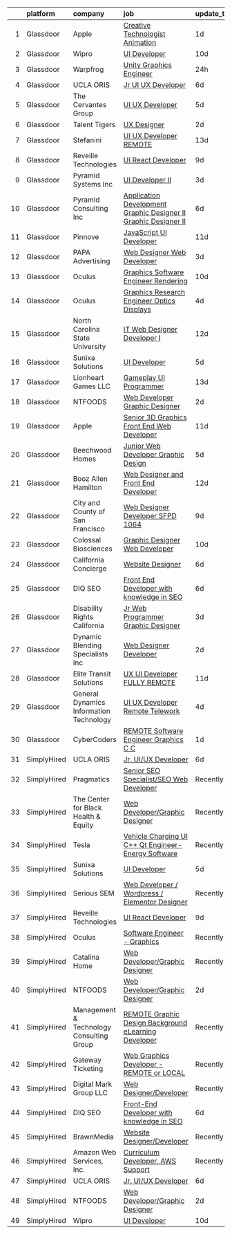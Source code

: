 

|    | platform    | company                                  | job                                                                                                                                                                                                                                                                                                                                                                                                                                                                                                                                                                                                                                                                                                                                                                                                                                                                                                                                                                                                                                                                                                                                                                                                                                                                                                                                                                                                                                                                                              | update_time   | location                  |
|---:|:------------|:-----------------------------------------|:-------------------------------------------------------------------------------------------------------------------------------------------------------------------------------------------------------------------------------------------------------------------------------------------------------------------------------------------------------------------------------------------------------------------------------------------------------------------------------------------------------------------------------------------------------------------------------------------------------------------------------------------------------------------------------------------------------------------------------------------------------------------------------------------------------------------------------------------------------------------------------------------------------------------------------------------------------------------------------------------------------------------------------------------------------------------------------------------------------------------------------------------------------------------------------------------------------------------------------------------------------------------------------------------------------------------------------------------------------------------------------------------------------------------------------------------------------------------------------------------------|:--------------|:--------------------------|
|  1 | Glassdoor   | Apple                                    | [Creative Technologist   Animation](https://www.glassdoor.com/partner/jobListing.htm?pos=127&ao=1136043&s=58&guid=0000018378a9bd97b4c8f2d55474d66e&src=GD_JOB_AD&t=SR&vt=w&cs=1_c6ffec86&cb=1664176733935&jobListingId=1008160218699&jrtk=3-0-1gdsajfe2kcl9801-1gdsajfegih7g800-fbd191514e7d56a8-)                                                                                                                                                                                                                                                                                                                                                                                                                                                                                                                                                                                                                                                                                                                                                                                                                                                                                                                                                                                                                                                                                                                                                                                               | 1d            | Cupertino, CA             |
|  2 | Glassdoor   | Wipro                                    | [UI Developer](https://www.glassdoor.com/partner/jobListing.htm?pos=113&ao=1136043&s=58&guid=0000018378a9bd97b4c8f2d55474d66e&src=GD_JOB_AD&t=SR&vt=w&ea=1&cs=1_154c8150&cb=1664176733932&jobListingId=1008143072302&jrtk=3-0-1gdsajfe2kcl9801-1gdsajfegih7g800-20e23c174ad86ba1-)                                                                                                                                                                                                                                                                                                                                                                                                                                                                                                                                                                                                                                                                                                                                                                                                                                                                                                                                                                                                                                                                                                                                                                                                               | 10d           | Remote                    |
|  3 | Glassdoor   | Warpfrog                                 | [Unity Graphics Engineer](https://www.glassdoor.com/partner/jobListing.htm?pos=116&ao=1136043&s=58&guid=0000018378a9bd97b4c8f2d55474d66e&src=GD_JOB_AD&t=SR&vt=w&ea=1&cs=1_9fdddbf0&cb=1664176733932&jobListingId=1008160713008&jrtk=3-0-1gdsajfe2kcl9801-1gdsajfegih7g800-c3f6a2ec107658a5-)                                                                                                                                                                                                                                                                                                                                                                                                                                                                                                                                                                                                                                                                                                                                                                                                                                                                                                                                                                                                                                                                                                                                                                                                    | 24h           | Remote                    |
|  4 | Glassdoor   | UCLA ORIS                                | [Jr  UI UX Developer](https://www.glassdoor.com/partner/jobListing.htm?pos=104&ao=1110586&s=58&guid=0000018378a9bd97b4c8f2d55474d66e&src=GD_JOB_AD&t=SR&vt=w&ea=1&cs=1_e3bc089d&cb=1664176733930&jobListingId=1008149232032&cpc=8795CF9063CD573D&jrtk=3-0-1gdsajfe2kcl9801-1gdsajfegih7g800-9ac3fc105882b52d--6NYlbfkN0CPRxWsxFRYKj-njv_B6uh4mXuMKgb2CJ8nYOQQ6xZVBuAsSp2jktkLctpgBYG2D5kC0J8kJsuU97ADGHrcA_O_mjIixlAynHmrtVF3kCjG52xzZMANHA3sEdYAUT8iAgO-tasD9a74CpQBlXMp7xxaimOgNAuSiaO8rk8G-iB_DAOaK-6O2dq1Yh4Gv2Df52fi8OWMN_IltmXg8VWthJO9emE9YtRBpcSXlCJfClZshTfnJLo8HSe9dv0oLmHbGnoH309U00DIcgLsR89B2Nf1r47QRQHRElX5NCZ7UnzPz0j8pWx2cSTqGyxdBA3X64tuQu2uA73RNVwrxIW-bEO5I6KJQ89ejHvVRt6hY3gGQi2wpzY8fbHTJ8BWgN1hpq7mmEho3AWM_XnjLtpw8ZUSJTS96SaU2ZhZFzdW2igwvcK2CjWSP_xFZCLKrW3MvmS-SlLPELowVzey6EBbMwiuXIIHR7Bi065YPv4SpkKtx-Arzz_qyqbMt0ftQai2l54%3D)                                                                                                                                                                                                                                                                                                                                                                                                                                                                                                                                                                                                                                     | 6d            | Remote                    |
|  5 | Glassdoor   | The Cervantes Group                      | [UI UX Developer](https://www.glassdoor.com/partner/jobListing.htm?pos=130&ao=1136043&s=58&guid=0000018378a9bd97b4c8f2d55474d66e&src=GD_JOB_AD&t=SR&vt=w&ea=1&cs=1_c537b643&cb=1664176733935&jobListingId=1008151464159&jrtk=3-0-1gdsajfe2kcl9801-1gdsajfegih7g800-debbb3585569fddd-)                                                                                                                                                                                                                                                                                                                                                                                                                                                                                                                                                                                                                                                                                                                                                                                                                                                                                                                                                                                                                                                                                                                                                                                                            | 5d            | San Juan, PR              |
|  6 | Glassdoor   | Talent Tigers                            | [UX Designer](https://www.glassdoor.com/partner/jobListing.htm?pos=114&ao=1136043&s=58&guid=0000018378a9bd97b4c8f2d55474d66e&src=GD_JOB_AD&t=SR&vt=w&ea=1&cs=1_7a90dadf&cb=1664176733932&jobListingId=1008158414800&jrtk=3-0-1gdsajfe2kcl9801-1gdsajfegih7g800-bba69aea4d40b767-)                                                                                                                                                                                                                                                                                                                                                                                                                                                                                                                                                                                                                                                                                                                                                                                                                                                                                                                                                                                                                                                                                                                                                                                                                | 2d            | Remote                    |
|  7 | Glassdoor   | Stefanini                                | [UI UX Developer REMOTE](https://www.glassdoor.com/partner/jobListing.htm?pos=115&ao=1136043&s=58&guid=0000018378a9bd97b4c8f2d55474d66e&src=GD_JOB_AD&t=SR&vt=w&ea=1&cs=1_f3becbfa&cb=1664176733932&jobListingId=1008134955356&jrtk=3-0-1gdsajfe2kcl9801-1gdsajfegih7g800-67cb59f16a888a1e-)                                                                                                                                                                                                                                                                                                                                                                                                                                                                                                                                                                                                                                                                                                                                                                                                                                                                                                                                                                                                                                                                                                                                                                                                     | 13d           | Remote                    |
|  8 | Glassdoor   | Reveille Technologies                    | [UI React Developer](https://www.glassdoor.com/partner/jobListing.htm?pos=118&ao=1136043&s=58&guid=0000018378a9bd97b4c8f2d55474d66e&src=GD_JOB_AD&t=SR&vt=w&ea=1&cs=1_de9ce88e&cb=1664176733932&jobListingId=1008144671531&jrtk=3-0-1gdsajfe2kcl9801-1gdsajfegih7g800-331805cf207c9661-)                                                                                                                                                                                                                                                                                                                                                                                                                                                                                                                                                                                                                                                                                                                                                                                                                                                                                                                                                                                                                                                                                                                                                                                                         | 9d            | Plano, TX                 |
|  9 | Glassdoor   | Pyramid Systems  Inc                     | [UI Developer II](https://www.glassdoor.com/partner/jobListing.htm?pos=120&ao=1136043&s=58&guid=0000018378a9bd97b4c8f2d55474d66e&src=GD_JOB_AD&t=SR&vt=w&cs=1_a3000858&cb=1664176733933&jobListingId=1008155722444&jrtk=3-0-1gdsajfe2kcl9801-1gdsajfegih7g800-7d8e5d7bb6393d22-)                                                                                                                                                                                                                                                                                                                                                                                                                                                                                                                                                                                                                                                                                                                                                                                                                                                                                                                                                                                                                                                                                                                                                                                                                 | 3d            | Washington, DC            |
| 10 | Glassdoor   | Pyramid Consulting  Inc                  | [Application Development   Graphic Designer II Graphic Designer II](https://www.glassdoor.com/partner/jobListing.htm?pos=110&ao=1110586&s=58&guid=0000018378a9bd97b4c8f2d55474d66e&src=GD_JOB_AD&t=SR&vt=w&ea=1&cs=1_3b329b67&cb=1664176733931&jobListingId=1008148668744&cpc=C4A69CCDBB3B9599&jrtk=3-0-1gdsajfe2kcl9801-1gdsajfegih7g800-bd968adc0fe81a12--6NYlbfkN0Bjic9BpODao-m9BEup4myv2yv9o6hanv70kCRpjMjSDT4M6PnOFg_07RouQAsbC0etN_G2dT303jaH2yDbuBdnFZwyzCKL0Y9uhmhYpjshbbGnICSEPNErn_7Q1GP-YlOlyOVtTHaU0IOHI8eG-tX-drgs-9vtQSt0kx31vY2GLem2YaVSUIsoUQXpS1O3qWq8gtv3tdNQmDJRhm-UaILViFR8igQ12BT84ICM1ZqojGXoBvgTmUmB7JOfbmZpG4AlAshrF_ZRmp69FbI8eu8jIOmycerGh1QR9ZuWnWnR4RtJ6NhtL_e5rYJKSHPRivRDrvs2nlkKYfC4kz_Srf0bb6nGD1YtN2Vrem2x01ZaRFXXSH4lIF827lsKlVNJpTz-agR6Emam6ShpvSlRImhrlsanFkN7o6cm4NM1Qa4m7cCEYgvPkABhp3YXUI3hzDNmmGNsf3TootTYJm5YZIOCia6xxFUDctoBhVPrrJrK903pEEKBr5KocKgRdzaPhuYvKPEpu84Gv7c4679AjFP26XCqu2RmBRAmq0ispY1hZ4J-XdkfWtREHYr_TDERethXx91m-ztHBlGRqoCc476iyrZTVpUO_Pwkrky1p_5mc0v8B-XCpfAMOqTMAAd9nnQHgzL03SkmVWEVoAZzH4lFodvMYJ1KUXEKpKECp9BRmFMezEJkBe7iQmrXFlXfPDlhEc7OS-lXMRui_dwk5JR6Y2Q9cNV9J-_eTM_zp1h69-AR9OtWF5n5HJvYmoGjFuM02vXkc8uZedYR5HV5oU_sSmGEMnEUOPJr8iEmZRXc8gOw5K2SIhYOwETgo0PVKBeluyFlVA-OxKpyeCJBAWTybOn7WNniIniZykv3Jo_eWP4YtbT8bJXp8DKpuYEEk-8SkPRu5LwbAV8DAmufjR9NHz-scIby5k4Uan5R7kElJoVCso8fJl02fe5gRYVvCv-_bWKW9W1eWoWPUDZCckvRqUbeL0p5t4J439C3JOhsvxkdY0HwE04m0S8LUvkHGv5lsHWAeOLiYA%3D%3D)                                         | 6d            | Philadelphia, PA          |
| 11 | Glassdoor   | Pinnove                                  | [JavaScript UI Developer](https://www.glassdoor.com/partner/jobListing.htm?pos=125&ao=1136043&s=58&guid=0000018378a9bd97b4c8f2d55474d66e&src=GD_JOB_AD&t=SR&vt=w&cs=1_9682e7c2&cb=1664176733934&jobListingId=1008138944302&jrtk=3-0-1gdsajfe2kcl9801-1gdsajfegih7g800-625717feb0c8a823-)                                                                                                                                                                                                                                                                                                                                                                                                                                                                                                                                                                                                                                                                                                                                                                                                                                                                                                                                                                                                                                                                                                                                                                                                         | 11d           | Seattle, WA               |
| 12 | Glassdoor   | PAPA Advertising                         | [Web Designer   Web Developer](https://www.glassdoor.com/partner/jobListing.htm?pos=121&ao=1136043&s=58&guid=0000018378a9bd97b4c8f2d55474d66e&src=GD_JOB_AD&t=SR&vt=w&ea=1&cs=1_443b305f&cb=1664176733933&jobListingId=1008156410050&jrtk=3-0-1gdsajfe2kcl9801-1gdsajfegih7g800-5356804d930414e2-)                                                                                                                                                                                                                                                                                                                                                                                                                                                                                                                                                                                                                                                                                                                                                                                                                                                                                                                                                                                                                                                                                                                                                                                               | 3d            | Erie, PA                  |
| 13 | Glassdoor   | Oculus                                   | [Graphics Software Engineer   Rendering](https://www.glassdoor.com/partner/jobListing.htm?pos=107&ao=1110586&s=58&guid=0000018378a9bd97b4c8f2d55474d66e&src=GD_JOB_AD&t=SR&vt=w&cs=1_89213123&cb=1664176733930&jobListingId=1008141481657&cpc=D2F1DE17EE1F43B9&jrtk=3-0-1gdsajfe2kcl9801-1gdsajfegih7g800-47ce59aa1b95112b--6NYlbfkN0DYl4UJW4r1Vl7FEn6T9F-rD9lpC-0oMJVSiWjK_MGUd8e8cHXcpv6KPyjLHZEfqkUnLXdHGEVbYswfdv-URhmgt_8xwrdhG0Mz1VAqqKp3rvdldoEFGFYMk2LcVhGnIIHv1Ie_XJ2Dg8TV8d_0Lftx_fXcwxcM7u70vG-A-Tjz5C6sEhlEPfUOkzQyU9BzdKo5PqcunXmc0nuiRVs7RANFsERHGB5DNVBFH6jH2_F0OYYc1fRG7hflWlWpF-gnoV4wYVIFcVOD7RoAQL1JqY-rCqnnPuYDy5-1-9p3WlzHWtjPGz04E7epF3ROPsxR5nSaj7ungRs-t9D2YfeSzMCy0oUxktWmrdI_s24IvIhxyxGNhTmykngIfqqkI6cLTI6LrNt9y_mn-Y6a5RkJ2Hoqn99_DJU9U2H9bLLviGi2ukYTLLacJomRVhhXfq22ASuF62PWJvWOK6bnNqy2QHc982ZMtZbXmA-nzzK6ZuPWzRoqUxMmJ9im1FMLpb2LKBJnwWy6moPmOmwDtqe-qn2GYuHta2zSn8_bpaJaG45_BNiBu_EhI0-atJNeVojTEjRm-8ATZJmDUS6zBDZCN2uy50EbcH2PMlJEZQ5jARsh0ij5_ufAV5k6RfZjNplGzSfQFzXOzPHt3M-bZW6m1EG-ukdcCI-ayL29jP_hK2lDNceWOZY7tu_w4GpK0xs-C-P_1oX1ciSoLGAZWXm6x3-i6TDpFFt3_S3exbOzwIB5DE_y0CRsDYVnAr-Ez6o6eKSqtkqI7RiQWvdTjZ2sXlJQ2RYsySIjfk6MwUERI6neLKmG6LYqL-EJs07jitpZTRMkdvOO5CpUOrKQbhAXaKu8FZyhIcDXfImN-gWn_P0EtQZyTUfaLIlsNgaVSwBtYkhO9v6iLWrjOq6KASZZPvCTy54ZLAl2p6ldEQ-aQ2f7CylBT_gTL1NNV5f6Vahv62HekJMo8MTeYmD7xZGMa94MQQgI9Xt4Edet_N97b3YrZE8v3um9ARoswQQywRa3ZMzaLh_9FGmsTq9sey4CHG5ck76DOxRO2T80MlQ8-qbsRQyg7z_EYzmJo55Z8vmREgFgQyFO1pP3XQ%3D%3D)         | 10d           | Menlo Park, CA            |
| 14 | Glassdoor   | Oculus                                   | [Graphics Research Engineer   Optics   Displays](https://www.glassdoor.com/partner/jobListing.htm?pos=108&ao=1110586&s=58&guid=0000018378a9bd97b4c8f2d55474d66e&src=GD_JOB_AD&t=SR&vt=w&cs=1_b4712e8c&cb=1664176733930&jobListingId=1008153969803&cpc=FA84DF7EA1EC2398&jrtk=3-0-1gdsajfe2kcl9801-1gdsajfegih7g800-05ba7c2d950bdee9--6NYlbfkN0DYl4UJW4r1Vl7FEn6T9F-rD9lpC-0oMJVSiWjK_MGUd8e8cHXcpv6KPyjLHZEfqkXTB-yebI4SSm-R6adhp_N5E0ACPJU6tW5gEBQCR3NpLmd02h_ZpOqAzXTcBHQBM5EqHxTYmQXqKjczyrdMf9yraBFsWrVZcL61Zysl3uCgHJOduOCZ2-Gh_aWUgNBXyzgSOQ7w7VxBIWyMN7r699GMqZohZvgIqkMZzZJktj4_DQqgdeFAlYfti47I5sX9KNdSbcFwypuAx42T_GDlVAshRzA6LTQBd2YMMUWFUuyGjzIBS3ukMkYAzhnpwHOTmWv5EcIDLvMjQQvCrBlI7o14Kx-AHPBdX1Bo_N2HW9f1zaePNqbBWj2OuwTMOBXmiBt-ZnCod_J_i_GZLLJ7Ef6XPYEYKilost_Tpn9XXlWVesrc05Ew7xmRpBcD0rdxoJh2Dc7xEv75kwmq1DarsExTK4mgPfR2_hPFK7sMTAL4LLjc3K-HNCDfjQAYKwEdxcMaIIHKrmkJ7sOTQLexEcTH4ZyAcSG3CpLB-tX2PJHdrYob1FQoQeL-SO0FDUMWE4Qfbw_dKiysFz3STv038Rn-3DtHyiNxsDkHhD8tUu1wLbB_gJwTt_77xHTehOfErpIOive2AaoJD_uU-jH0bD0s2V8ZAtrq9tFBAHPEoTJkJ_-xjNM-Wk-vNJu0cppfGxtcvlKzlzU5G9nEbEknIUve7fuU6vkO3ealf-ppXbqLjcgZ7_2zVbnZxwFqJE4Wn8kwIq63D99kMOyUgoK3L0DSN8E4UtHOYsZyQH6Xx6aAx6eKSYY4zIyPu0TgOGlKeD_6_36wqHHrOLz4YuAi3Q-1Q2KC20_8gz_oHXPlL2tbHG5J2tRuLXW35EA8D_EarewJ6aSb4GCtBBo_n6ZaqRjHKrmD1yMHr9a-U1TCGiuRXxuq2-do4-vMEt1_UUdHydJ9nyAytsuh2umewzPm5MrntTdXrPbXsKGpOiOqwRa1HYLnt1L4vjqpKqFirveERu_hym8icQsTtBFDYvmltYdoy6qfMDHSrR5hyKK85iNE8wzrUrc7nfmrG1GGUBzf1p5xaR1o_z-V4Q%3D%3D) | 4d            | Redmond, WA               |
| 15 | Glassdoor   | North Carolina State University          | [IT Web Designer Developer I](https://www.glassdoor.com/partner/jobListing.htm?pos=126&ao=1136043&s=58&guid=0000018378a9bd97b4c8f2d55474d66e&src=GD_JOB_AD&t=SR&vt=w&cs=1_40069916&cb=1664176733934&jobListingId=1008137080970&jrtk=3-0-1gdsajfe2kcl9801-1gdsajfegih7g800-2983b0c5ed208523-)                                                                                                                                                                                                                                                                                                                                                                                                                                                                                                                                                                                                                                                                                                                                                                                                                                                                                                                                                                                                                                                                                                                                                                                                     | 12d           | Raleigh, NC               |
| 16 | Glassdoor   | Sunixa Solutions                         | [UI Developer](https://www.glassdoor.com/partner/jobListing.htm?pos=112&ao=1136043&s=58&guid=0000018378a9bd97b4c8f2d55474d66e&src=GD_JOB_AD&t=SR&vt=w&ea=1&cs=1_50ac8555&cb=1664176733932&jobListingId=1008151517508&jrtk=3-0-1gdsajfe2kcl9801-1gdsajfegih7g800-1be69a345728f09d-)                                                                                                                                                                                                                                                                                                                                                                                                                                                                                                                                                                                                                                                                                                                                                                                                                                                                                                                                                                                                                                                                                                                                                                                                               | 5d            | Remote                    |
| 17 | Glassdoor   | Lionheart Games  LLC                     | [Gameplay UI Programmer](https://www.glassdoor.com/partner/jobListing.htm?pos=102&ao=1110586&s=58&guid=0000018378a9bd97b4c8f2d55474d66e&src=GD_JOB_AD&t=SR&vt=w&ea=1&cs=1_90797963&cb=1664176733930&jobListingId=1008134596502&cpc=022796DF6CE1C9E6&jrtk=3-0-1gdsajfe2kcl9801-1gdsajfegih7g800-8c241ee59aaba226--6NYlbfkN0CNayYzF1mBaI40OgT78t3Q2d9IxlwDzhsYR4HK7epYUeqK_b3HkPu2-2UZlGpn_bQR8EX9KmuIycvh05Xy_a-R_HvE5UX9ga9m-9FSGt_-cGnABKMj4zrpqaf1Lgh8aSz3Gzz72SmfyexLMt4tu_nwN-Cx1hCvo4v-qW8-pegNVUGkAUErzWaI1Qbke5d2L24tz06MRTMz4zw4LTU0b52E-9oSbFYSTabQlmyMhEPR7937Go01SgTIT6AiijJtpa0vQhUcOK_vDShabWB-DOun8bCkVmXHCbxZZ7tkYTxkpCpQWVnM-pDMEAb30xuKVynMiotnL9YaLXoHJPoDxIQbmNFoj_W-20FbxIQjp8CFj6QSGilu5HF7ZxAJY8saMStVzfZzFxVD_cbM_LrxdLxJCuLr74MhFgzIkNgw64dm1ipg2lBaXCD3VQ_qqdHsMcB74Y6hyRtvT3lD3Mw_UheSlzODO2PWD1GozcF3uQXabqo9ebvNQdw9AAmun_q67wmfOcQDfCXrYzCDviBqpTWa)                                                                                                                                                                                                                                                                                                                                                                                                                                                                                                                                                                                                                | 13d           | Atlanta, GA               |
| 18 | Glassdoor   | NTFOODS                                  | [Web Developer Graphic Designer](https://www.glassdoor.com/partner/jobListing.htm?pos=101&ao=1110586&s=58&guid=0000018378a9bd97b4c8f2d55474d66e&src=GD_JOB_AD&t=SR&vt=w&ea=1&cs=1_67c99f8c&cb=1664176733930&jobListingId=1008158473502&cpc=9908D8D4413DBB8A&jrtk=3-0-1gdsajfe2kcl9801-1gdsajfegih7g800-fe38243d77069748--6NYlbfkN0AdfXZJl0GGXUSalzVGUWVSLKSqBOtgqDvQLIDRjNDC3sXSD2pGaliFmJwsem2D-NEY6zdgv8Vut9ykzrzubb2RSXGbFBr2vSgQTa8WgPxDwYq6Wpsix0WuVBWG_wAift98Al_YAJFUCfIX4perZgCFJ92WXvPYwrdPuM7VE_DVa2q313uR2JO5oCn_BB-Lv70cGhdxmnJNFKN2AuUXSYKSw79c4bd94NtQvVw_6R7GfA6DSUFSy6euyjC4W3bd1p7oK_-9G40BAIFDj4WkcZ6z9ploSs7EicBn7A5EwRRggkqShDsYda7BJ6OJPdm7QAGVvRuQlYVoDxFCUvy7k4Hf8FpCholZ2OsiNS9eQ_sjdQoKsOZQJze3VSgcXhyu10lGMqtgyakMX49Ch7NWFdoY41rZWlrLy6zqwgvU3vHvahvaRWZRnI-uxmvqnTv1ykndaVogvTOQpnwG6lxeu78IqH8lU8GjiyaH9GIUO-xHTvymqNSP70UyLtKCKGStiSI%3D)                                                                                                                                                                                                                                                                                                                                                                                                                                                                                                                                                                                                                          | 2d            | Remote                    |
| 19 | Glassdoor   | Apple                                    | [Senior 3D Graphics   Front End Web Developer](https://www.glassdoor.com/partner/jobListing.htm?pos=128&ao=1136043&s=58&guid=0000018378a9bd97b4c8f2d55474d66e&src=GD_JOB_AD&t=SR&vt=w&cs=1_045d484c&cb=1664176733935&jobListingId=1008141070106&jrtk=3-0-1gdsajfe2kcl9801-1gdsajfegih7g800-4c864c6a5a314f17-)                                                                                                                                                                                                                                                                                                                                                                                                                                                                                                                                                                                                                                                                                                                                                                                                                                                                                                                                                                                                                                                                                                                                                                                    | 11d           | Cupertino, CA             |
| 20 | Glassdoor   | Beechwood Homes                          | [Junior Web Developer Graphic Design](https://www.glassdoor.com/partner/jobListing.htm?pos=103&ao=1110586&s=58&guid=0000018378a9bd97b4c8f2d55474d66e&src=GD_JOB_AD&t=SR&vt=w&ea=1&cs=1_69a51d5b&cb=1664176733930&jobListingId=1008151667921&cpc=BAEB662971763A76&jrtk=3-0-1gdsajfe2kcl9801-1gdsajfegih7g800-178079107f52b54c--6NYlbfkN0AS57DkDylVShPhgOjpRgGCZifuE7BsZsr_ouSWgREGsRVqZ7cRlBQOjqm97_VciQekhYtSuFm7zfDz3D2MMCjpR_9sGjkja2jDpAyvYIpu8CJNxOPIa0pEk4OeVJx00kOpswDqeXTAsZTeaEVOiU5Saw7Guj2zOSf1isLo845I874kKAP_ww2Via16OsP4nVfUCD9fxD5kdNsM42-_jzYFb9KE_yuC2VRYFad8kU7rBIvlqPnZdQrvc7cA4sN7LJndAPpkg4Q3H8iSjXSJhLNG54r-phJigmRHZd6OOzaiGmjXrcinzqvqaTJ6iwkTkhXmIEKHhnsZ66xM4dnvyENwbRc8cXsPtpYxRHztCGR-UjVdsmr6ZU_frEITY14dGKjDT_SFjQkWH-kvSow7VOhn4AWtcNDGLF_jye-6KD1ERTkoISEs_oWmDSGuIgGWdnJ_XXQFr7O_hwlMp_L3xRp5cBOYJbGc2d89BIdxuG9LKZZhkPNyHOkOzsPohTu3eqRmdqm6Hb2PsuvZQJrGjGdCE0Xhw7bntzY%3D)                                                                                                                                                                                                                                                                                                                                                                                                                                                                                                                                                                                     | 5d            | Jericho, NY               |
| 21 | Glassdoor   | Booz Allen Hamilton                      | [Web Designer and Front End Developer](https://www.glassdoor.com/partner/jobListing.htm?pos=105&ao=1110586&s=58&guid=0000018378a9bd97b4c8f2d55474d66e&src=GD_JOB_AD&t=SR&vt=w&cs=1_b262975b&cb=1664176733930&jobListingId=1008137197590&cpc=6BF42D0955AE9A34&jrtk=3-0-1gdsajfe2kcl9801-1gdsajfegih7g800-f914eaf60cc6a655--6NYlbfkN0CaLaeO0W0aSDE10oNno4SsRl14ssiVXEJb5QYZji-zar5Yl-tvFfpLfvooI0429clIlpdEDl7ZiqzEk05D9hDiSBKUxs8_v9gJKLS6hDH-HHAeR5KAWbIfelZ49o_u7irPhg1c0jH6X9syPxywrZnNk-tMw28vNSdFZxGsmEtY0uGYQX95q3rO80NBgK5UzR3kEIeBu-jV5rn7Ohykl2NaYHCSbr9pFWPgJNmNpWGvWkNr0OlSbM6kfZ72emod9ANM9HEiwCUiVOPs8BIL9HXezDNCF_D41uIRxhdmJnAeOeIPpYRPrKu-4sfJ_oKnkitR22_6iIXDGwpPk70aHsRkrccloEL4h_Y665YyZwznV6YDvP77TTTSol7swPWTGyHKCJPiN6R5-4W0OBVvHO0VP9lXkUpSVpIA1WQEH-TwYvEU48AYXE_WeKKRrtLCxwj0TOCB6bvQhWv7uIC5jheXtFsnux98o-KadcgVW2cOs_CdgBUY_cbV6b55k-Kyj3XWL96PnvtupQE-WyDV-5zFO8NR1DOMNSq6REtxxReHxjUyRKshi5NnWxmFt1K2GRyhX5ekuyv7RTSIqyGhO9Xe)                                                                                                                                                                                                                                                                                                                                                                                                                                                                                                                                       | 12d           | Chantilly, VA             |
| 22 | Glassdoor   | City and County of San Francisco         | [Web Designer   Developer   SFPD  1064 ](https://www.glassdoor.com/partner/jobListing.htm?pos=122&ao=1136043&s=58&guid=0000018378a9bd97b4c8f2d55474d66e&src=GD_JOB_AD&t=SR&vt=w&cs=1_287b372e&cb=1664176733933&jobListingId=1008146094212&jrtk=3-0-1gdsajfe2kcl9801-1gdsajfegih7g800-f9e630f1f7e173da-)                                                                                                                                                                                                                                                                                                                                                                                                                                                                                                                                                                                                                                                                                                                                                                                                                                                                                                                                                                                                                                                                                                                                                                                          | 9d            | San Francisco, CA         |
| 23 | Glassdoor   | Colossal Biosciences                     | [Graphic Designer Web Developer](https://www.glassdoor.com/partner/jobListing.htm?pos=117&ao=1136043&s=58&guid=0000018378a9bd97b4c8f2d55474d66e&src=GD_JOB_AD&t=SR&vt=w&ea=1&cs=1_575f06ac&cb=1664176733932&jobListingId=1008142661513&jrtk=3-0-1gdsajfe2kcl9801-1gdsajfegih7g800-737906941dce3381-)                                                                                                                                                                                                                                                                                                                                                                                                                                                                                                                                                                                                                                                                                                                                                                                                                                                                                                                                                                                                                                                                                                                                                                                             | 10d           | Dallas, TX                |
| 24 | Glassdoor   | California Concierge                     | [Website Designer](https://www.glassdoor.com/partner/jobListing.htm?pos=106&ao=1110586&s=58&guid=0000018378a9bd97b4c8f2d55474d66e&src=GD_JOB_AD&t=SR&vt=w&ea=1&cs=1_d588ef9f&cb=1664176733930&jobListingId=1008149619749&cpc=9C2286EA3771AAF6&jrtk=3-0-1gdsajfe2kcl9801-1gdsajfegih7g800-419c3cac82e83584--6NYlbfkN0C2SVAOpOeIWQkPp9EeCSLxTLheLRty2uanDx8E9nXZ3g7Cffj4cvvBzG7BaW_JKoV5P8OF7UHakMtGA5bvH0pmOzWXTs4YUvtoHqS6CaWcA-au6_L8Wcs3X9IMhOCetpYeH_Ty4rpe5VHd9B6E8Kkj9Ffyp3VoAcF6M7cOT_ZgZNFd1zgG7_qXivXhEURMpl-3nhpbTKZJ-voyPJoFGsLoyta_kUzUPaAyLXDyHuNKFu9X0IaQGLa0A8k73UVF7oTCvLQ29SoRee192r1OlxzgPCSNo6O8JCmr1zOC3hwaOZ-itKF2H6hkyDClUiPfb-UUbw6L_0LL0tEhuQhU1c30NQKFK8RIRbyLP01VsRT-EYFK2psnLN4Z0kf5bbqVG563nrPHNPIVwLsJ_YmgfY-EBI6f8xZciQ79Hep78ANb2dsH8W3dq3XGePIVHe2HEJLojNfb43DQmkEAz09gWWJy4efWhKw4igpRH6YJquDY4SEbneGgX-iuwzD3qOWFHf8%3D)                                                                                                                                                                                                                                                                                                                                                                                                                                                                                                                                                                                                                                        | 6d            | Santa Monica, CA          |
| 25 | Glassdoor   | DIQ SEO                                  | [Front End Developer with knowledge in SEO](https://www.glassdoor.com/partner/jobListing.htm?pos=111&ao=1136043&s=58&guid=0000018378a9bd97b4c8f2d55474d66e&src=GD_JOB_AD&t=SR&vt=w&ea=1&cs=1_3f848d0a&cb=1664176733932&jobListingId=1008149803097&jrtk=3-0-1gdsajfe2kcl9801-1gdsajfegih7g800-ee95c5c2ad66a98d-)                                                                                                                                                                                                                                                                                                                                                                                                                                                                                                                                                                                                                                                                                                                                                                                                                                                                                                                                                                                                                                                                                                                                                                                  | 6d            | Remote                    |
| 26 | Glassdoor   | Disability Rights California             | [Jr  Web Programmer   Graphic Designer](https://www.glassdoor.com/partner/jobListing.htm?pos=129&ao=1136043&s=58&guid=0000018378a9bd97b4c8f2d55474d66e&src=GD_JOB_AD&t=SR&vt=w&cs=1_2c2b6934&cb=1664176733935&jobListingId=1008157580469&jrtk=3-0-1gdsajfe2kcl9801-1gdsajfegih7g800-c3e4e24c8d325ffb-)                                                                                                                                                                                                                                                                                                                                                                                                                                                                                                                                                                                                                                                                                                                                                                                                                                                                                                                                                                                                                                                                                                                                                                                           | 3d            | Sacramento, CA            |
| 27 | Glassdoor   | Dynamic Blending Specialists  Inc        | [Web Designer Developer](https://www.glassdoor.com/partner/jobListing.htm?pos=119&ao=1136043&s=58&guid=0000018378a9bd97b4c8f2d55474d66e&src=GD_JOB_AD&t=SR&vt=w&ea=1&cs=1_737ebb64&cb=1664176733933&jobListingId=1008158776141&jrtk=3-0-1gdsajfe2kcl9801-1gdsajfegih7g800-b8778f0e24f42ead-)                                                                                                                                                                                                                                                                                                                                                                                                                                                                                                                                                                                                                                                                                                                                                                                                                                                                                                                                                                                                                                                                                                                                                                                                     | 2d            | Vineyard, UT              |
| 28 | Glassdoor   | Elite Transit Solutions                  | [UX UI Developer FULLY REMOTE](https://www.glassdoor.com/partner/jobListing.htm?pos=124&ao=1136043&s=58&guid=0000018378a9bd97b4c8f2d55474d66e&src=GD_JOB_AD&t=SR&vt=w&ea=1&cs=1_7ffdb0f0&cb=1664176733933&jobListingId=1008138944972&jrtk=3-0-1gdsajfe2kcl9801-1gdsajfegih7g800-823d0d18d63facab-)                                                                                                                                                                                                                                                                                                                                                                                                                                                                                                                                                                                                                                                                                                                                                                                                                                                                                                                                                                                                                                                                                                                                                                                               | 11d           | Pittsburgh, PA            |
| 29 | Glassdoor   | General Dynamics Information Technology  | [UI UX Developer  Remote Telework ](https://www.glassdoor.com/partner/jobListing.htm?pos=123&ao=1136043&s=58&guid=0000018378a9bd97b4c8f2d55474d66e&src=GD_JOB_AD&t=SR&vt=w&cs=1_7c27a530&cb=1664176733933&jobListingId=1008153939279&jrtk=3-0-1gdsajfe2kcl9801-1gdsajfegih7g800-331619492bff8e7f-)                                                                                                                                                                                                                                                                                                                                                                                                                                                                                                                                                                                                                                                                                                                                                                                                                                                                                                                                                                                                                                                                                                                                                                                               | 4d            | Remote                    |
| 30 | Glassdoor   | CyberCoders                              | [REMOTE   Software Engineer   Graphics  C    C ](https://www.glassdoor.com/partner/jobListing.htm?pos=109&ao=1110586&s=58&guid=0000018378a9bd97b4c8f2d55474d66e&src=GD_JOB_AD&t=SR&vt=w&ea=1&cs=1_f86fc7ee&cb=1664176733931&jobListingId=1008159698168&cpc=C4A69CCDBB3B9599&jrtk=3-0-1gdsajfe2kcl9801-1gdsajfegih7g800-6e2914545f41a740--6NYlbfkN0CpFJQzrgRR8WqXWK1qKKEqALWJw739KlKqr2H-MSI4eoBlI4EFrmor2FYZMP3muM0CETaZjfCSsGz9B4aRniVeS2a20dTKCj3wITN51EFtkzgDoKZ_s52z_RnzMUV9Zwz4VA2dYVuiRtjj0gaEpZoKAv-XQl4gFKglW9go9zo4lkqRR6P0Tyk3BDKGQa-c1ei4ay_P-ds9fgFgO7Tu54xDQMW6YY32F4NfIdOWmZX7-JexJ3a0fpu93-7e7_kGb_i88qcFJnJSZ0YyGQOOqtsopvONhXkvy9ToTgAijyW_9R6MhMlJHfkNZ9YqmIzoJ9V6T6goWJvD5aFrLPN604_J_SmE7RB8GsN659P088bWbxVDLQJPcmXgBFcUtpSvtL31WAKMXlCKK553AIaZ_wOcnIZyfpBm92O6hXV9xkaMVJUMeBbRAmQlfXE-EO4cdJpKDNSs2tcu2UIPTgNusnVeZcwOpWsUtuJsZ1Z8z9ILk2gOP61TGtfbFnioIGof4a3k45taqhrmuH6qlcOC53OjAHxFiNhtoFxiBjVU0duhB1I9cLqbFfM0EnD3kcu3_3gQHbWpyoOMtC29xF5Lu2wiqaVfSDxZhLLp--XVQ0yPryAGRdFwKXKOfCYlsyqpDq2tgNXw5Ztkws4Nz0_0gae-rBMmBJ5ALpjQTztzVUS9g8Xl2aNK1gurMbW_yVkTrV8TYdeMAkJC9mAeYQfT2NiE23jgPr6g0-hk_RewyDwcbp-2WfPTLm5Fd0psAvpQkHSdk4iNhokZbGMYEUIyeYLCBRg5BVwYK5iQUavwqbxx_STmjB_XFPHbzH2jGNTuY2Fe20IBOnpSH9esn-qCaZ-7cGF9FsJaOTwk0Daq25ZVpIiGNS_pyoCqTAzfDly8DC2JMt5PzXX8ljrLOU6LCgjN8jGNIy3EzX4OmWjJOAWsJrgJPOKeDRbKaAQvXGiDQUo9j9KPhgcBhZhnIKRwnuPVSrov4mQklb68d5598kUhVRiTLAgT4MwWBz8pp_ilPNI%3D)                                                                          | 1d            | Orlando, FL               |
| 31 | SimplyHired | UCLA ORIS                                | [Jr. UI/UX Developer](https://www.simplyhired.com/job/IhqSXMq6d7WFun7UnqguVbH3bBb1olK9LgtlexXsCvfHEYw0-YHENg?q=graphic+developer)                                                                                                                                                                                                                                                                                                                                                                                                                                                                                                                                                                                                                                                                                                                                                                                                                                                                                                                                                                                                                                                                                                                                                                                                                                                                                                                                                                | 6d            | Remote                    |
| 32 | SimplyHired | Pragmatics                               | [Senior SEO Specialist/SEO Web Developer](https://www.simplyhired.com/job/YThmy1pqQZWCN6NpVm6jm_YsyMddiBHbrB2fuFAy04LBN_GxOXbL2A?q=graphic+developer)                                                                                                                                                                                                                                                                                                                                                                                                                                                                                                                                                                                                                                                                                                                                                                                                                                                                                                                                                                                                                                                                                                                                                                                                                                                                                                                                            | Recently      | Washington, DC            |
| 33 | SimplyHired | The Center for Black Health & Equity     | [Web Developer/Graphic Designer](https://www.simplyhired.com/job/4eXI6JKvAaF46xuzL5rbmXB7cT0bhrejSaFZGbpAmFCcnO-iI5vQPA?q=graphic+developer)                                                                                                                                                                                                                                                                                                                                                                                                                                                                                                                                                                                                                                                                                                                                                                                                                                                                                                                                                                                                                                                                                                                                                                                                                                                                                                                                                     | Recently      | Remote                    |
| 34 | SimplyHired | Tesla                                    | [Vehicle Charging UI C++ Qt Engineer-Energy Software](https://www.simplyhired.com/job/2TnMIgLBUCzn0J0AXK27GCvVl6oLRN64J0q9MtNZMeXZ0_7DtBBeAA?q=graphic+developer)                                                                                                                                                                                                                                                                                                                                                                                                                                                                                                                                                                                                                                                                                                                                                                                                                                                                                                                                                                                                                                                                                                                                                                                                                                                                                                                                | Recently      | Palo Alto, CA             |
| 35 | SimplyHired | Sunixa Solutions                         | [UI Developer](https://www.simplyhired.com/job/uDHqodOSSdgGSXZB5njT-1jYgA4RU2uBtdXFVMsgC-FwJrbfdpXWfw?q=graphic+developer)                                                                                                                                                                                                                                                                                                                                                                                                                                                                                                                                                                                                                                                                                                                                                                                                                                                                                                                                                                                                                                                                                                                                                                                                                                                                                                                                                                       | 5d            | Remote                    |
| 36 | SimplyHired | Serious SEM                              | [Web Developer / Wordpress / Elementor Designer](https://www.simplyhired.com/job/aCf_9_ugq9Xy9HyGkNLILKPG6qCWF7PUYz5r9eHDEN88XxCoYc1qPA?q=graphic+developer)                                                                                                                                                                                                                                                                                                                                                                                                                                                                                                                                                                                                                                                                                                                                                                                                                                                                                                                                                                                                                                                                                                                                                                                                                                                                                                                                     | Recently      | Remote                    |
| 37 | SimplyHired | Reveille Technologies                    | [UI React Developer](https://www.simplyhired.com/job/8II9foac_FkuDLoqewCLS7JJpUAr6O050xiML6OBKsDk0MZW8Tn8fg?q=graphic+developer)                                                                                                                                                                                                                                                                                                                                                                                                                                                                                                                                                                                                                                                                                                                                                                                                                                                                                                                                                                                                                                                                                                                                                                                                                                                                                                                                                                 | 9d            | Plano, TX                 |
| 38 | SimplyHired | Oculus                                   | [Software Engineer - Graphics](https://www.simplyhired.com/job/xbCjwrQhbqxovGP-8rSCKXPtAm59kWlyBD9NCL7KcwtCDc3QJR0EmA?q=graphic+developer)                                                                                                                                                                                                                                                                                                                                                                                                                                                                                                                                                                                                                                                                                                                                                                                                                                                                                                                                                                                                                                                                                                                                                                                                                                                                                                                                                       | Recently      | Remote                    |
| 39 | SimplyHired | Catalina Home                            | [Web Developer/Graphic Designer](https://www.simplyhired.com/job/WygAT-7Sz9T4AtZSKkh-1Xu1uhqKbDa2agfGCZ77AyyvIXr6LIn68g?q=graphic+developer)                                                                                                                                                                                                                                                                                                                                                                                                                                                                                                                                                                                                                                                                                                                                                                                                                                                                                                                                                                                                                                                                                                                                                                                                                                                                                                                                                     | Recently      | Santa Fe Spgs, CA         |
| 40 | SimplyHired | NTFOODS                                  | [Web Developer/Graphic Designer](https://www.simplyhired.com/job/AvllPRKp75uw2-tC0VvVSfNtRND3QtmyH7XVbl2kN5oWuwdZvfvriQ?q=graphic+developer)                                                                                                                                                                                                                                                                                                                                                                                                                                                                                                                                                                                                                                                                                                                                                                                                                                                                                                                                                                                                                                                                                                                                                                                                                                                                                                                                                     | 2d            | Remote                    |
| 41 | SimplyHired | Management & Technology Consulting Group | [REMOTE Graphic Design Background eLearning Developer](https://www.simplyhired.com/job/0PGAhhCcuCTcrqvkGWshQYfPcRcGcQTMvZ5wqhVfxKfeE2WmaLlMhQ?q=graphic+developer)                                                                                                                                                                                                                                                                                                                                                                                                                                                                                                                                                                                                                                                                                                                                                                                                                                                                                                                                                                                                                                                                                                                                                                                                                                                                                                                               | Recently      | Fremont, CA +24 locations |
| 42 | SimplyHired | Gateway Ticketing                        | [Web Graphics Developer - REMOTE or LOCAL](https://www.simplyhired.com/job/QA_3zSbmHoFQBq2rxTydusrF2IjMLuf0Wm-icAVYXgZm6APNS_egnA?q=graphic+developer)                                                                                                                                                                                                                                                                                                                                                                                                                                                                                                                                                                                                                                                                                                                                                                                                                                                                                                                                                                                                                                                                                                                                                                                                                                                                                                                                           | Recently      | Remote +1 location        |
| 43 | SimplyHired | Digital Mark Group LLC                   | [Web Designer/Developer](https://www.simplyhired.com/job/0mmgWm2oGstkfnqpIQXCpAHsNLYGeWPGzqTZr4ns37njg0HInNXubw?q=graphic+developer)                                                                                                                                                                                                                                                                                                                                                                                                                                                                                                                                                                                                                                                                                                                                                                                                                                                                                                                                                                                                                                                                                                                                                                                                                                                                                                                                                             | Recently      | Beaverton, OR             |
| 44 | SimplyHired | DIQ SEO                                  | [Front-End Developer with knowledge in SEO](https://www.simplyhired.com/job/WWk5TtmaOgeQLEF7UHz0JIaw2-ou0zzc7lo4Y_WLYpNiRZhj9UPb-w?q=graphic+developer)                                                                                                                                                                                                                                                                                                                                                                                                                                                                                                                                                                                                                                                                                                                                                                                                                                                                                                                                                                                                                                                                                                                                                                                                                                                                                                                                          | 6d            | Remote                    |
| 45 | SimplyHired | BrawnMedia                               | [Website Designer/Developer](https://www.simplyhired.com/job/78BxKl1R6BpfuVu8Kpk-1cxMOjiHDgxQMPxrbQ5J7eWU9PbYxXCHNA?q=graphic+developer)                                                                                                                                                                                                                                                                                                                                                                                                                                                                                                                                                                                                                                                                                                                                                                                                                                                                                                                                                                                                                                                                                                                                                                                                                                                                                                                                                         | Recently      | Albany, NY                |
| 46 | SimplyHired | Amazon Web Services, Inc.                | [Curriculum Developer, AWS Support](https://www.simplyhired.com/job/VJ2mxpB_C3RiZ9WEdGHt_L8L7tDgh2uUlbSQc1Inzt2mb5hjGzhRXQ?q=graphic+developer)                                                                                                                                                                                                                                                                                                                                                                                                                                                                                                                                                                                                                                                                                                                                                                                                                                                                                                                                                                                                                                                                                                                                                                                                                                                                                                                                                  | Recently      | Remote                    |
| 47 | SimplyHired | UCLA ORIS                                | [Jr. UI/UX Developer](https://www.simplyhired.com/job/IhqSXMq6d7WFun7UnqguVbH3bBb1olK9LgtlexXsCvfHEYw0-YHENg?q=graphic+developer)                                                                                                                                                                                                                                                                                                                                                                                                                                                                                                                                                                                                                                                                                                                                                                                                                                                                                                                                                                                                                                                                                                                                                                                                                                                                                                                                                                | 6d            | Remote                    |
| 48 | SimplyHired | NTFOODS                                  | [Web Developer/Graphic Designer](https://www.simplyhired.com/job/AvllPRKp75uw2-tC0VvVSfNtRND3QtmyH7XVbl2kN5oWuwdZvfvriQ?q=graphic+developer)                                                                                                                                                                                                                                                                                                                                                                                                                                                                                                                                                                                                                                                                                                                                                                                                                                                                                                                                                                                                                                                                                                                                                                                                                                                                                                                                                     | 2d            | Remote                    |
| 49 | SimplyHired | Wipro                                    | [UI Developer](https://www.simplyhired.com/job/L4V-qkpjzVnM23zgvE4YzloFiI9Xm64sd_JAf8IN7ijsx60KN6JoSw?q=graphic+developer)                                                                                                                                                                                                                                                                                                                                                                                                                                                                                                                                                                                                                                                                                                                                                                                                                                                                                                                                                                                                                                                                                                                                                                                                                                                                                                                                                                       | 10d           | Remote                    |